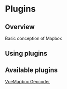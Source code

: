 # Plugins

## Overview

Basic conception of Mapbox

## Using plugins

## Available plugins

[VueMapbox Geocoder]()
